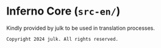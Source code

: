 # Inferno Core (`src-en/`)

Kindly provided by julk to be used in translation processes.

```
Copyright 2024 julk. All rights reserved.
```
